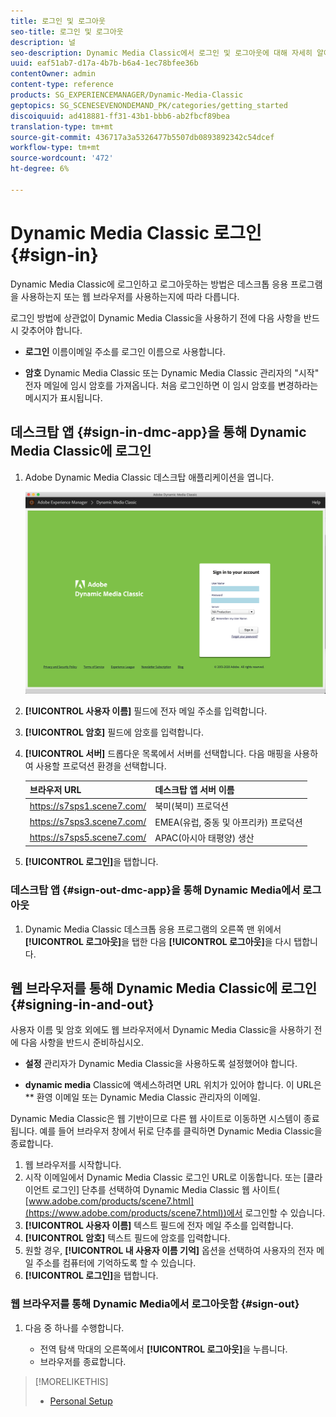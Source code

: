 ```yaml
---
title: 로그인 및 로그아웃
seo-title: 로그인 및 로그아웃
description: 널
seo-description: Dynamic Media Classic에서 로그인 및 로그아웃에 대해 자세히 알아보기
uuid: eaf51ab7-d17a-4b7b-b6a4-1ec78bfee36b
contentOwner: admin
content-type: reference
products: SG_EXPERIENCEMANAGER/Dynamic-Media-Classic
geptopics: SG_SCENESEVENONDEMAND_PK/categories/getting_started
discoiquuid: ad418881-ff31-43b1-bbb6-ab2fbcf89bea
translation-type: tm+mt
source-git-commit: 436717a3a5326477b5507db0893892342c54dcef
workflow-type: tm+mt
source-wordcount: '472'
ht-degree: 6%

---
```



<!-- UPDATE THIS TOPIC AFTER DECEMBER 31, 2020!!!!! -->

# Dynamic Media Classic 로그인 {#sign-in}

Dynamic Media Classic에 로그인하고 로그아웃하는 방법은 데스크톱 응용 프로그램을 사용하는지 또는 웹 브라우저를 사용하는지에 따라 다릅니다.

로그인 방법에 상관없이 Dynamic Media Classic을 사용하기 전에 다음 사항을 반드시 갖추어야 합니다.

* **로그인**
이름이메일 주소를 로그인 이름으로 사용합니다.

* **암호**
Dynamic Media Classic 또는 Dynamic Media Classic 관리자의 &quot;시작&quot; 전자 메일에 임시 암호를 가져옵니다. 처음 로그인하면 이 임시 암호를 변경하라는 메시지가 표시됩니다.

## 데스크탑 앱 {#sign-in-dmc-app}을 통해 Dynamic Media Classic에 로그인

1. Adobe Dynamic Media Classic 데스크탑 애플리케이션을 엽니다.

   ![Dynamic Media Classic 로그인](/help/assets/dmclassic-login1.png)

1. **[!UICONTROL 사용자 이름]** 필드에 전자 메일 주소를 입력합니다.
1. **[!UICONTROL 암호]** 필드에 암호를 입력합니다.
1. **[!UICONTROL 서버]** 드롭다운 목록에서 서버를 선택합니다.
다음 매핑을 사용하여 사용할 프로덕션 환경을 선택합니다.

   | 브라우저 URL | 데스크탑 앱 서버 이름 |
   |---|---|
   | https://s7sps1.scene7.com/ | 북미(북미) 프로덕션 |
   | https://s7sps3.scene7.com/ | EMEA(유럽, 중동 및 아프리카) 프로덕션 |
   | https://s7sps5.scene7.com/ | APAC(아시아 태평양) 생산 |

1. **[!UICONTROL 로그인]**&#x200B;을 탭합니다.

### 데스크탑 앱 {#sign-out-dmc-app}을 통해 Dynamic Media에서 로그아웃

1. Dynamic Media Classic 데스크톱 응용 프로그램의 오른쪽 맨 위에서 **[!UICONTROL 로그아웃]**&#x200B;을 탭한 다음 **[!UICONTROL 로그아웃]**&#x200B;을 다시 탭합니다.

## 웹 브라우저를 통해 Dynamic Media Classic에 로그인 {#signing-in-and-out}

사용자 이름 및 암호 외에도 웹 브라우저에서 Dynamic Media Classic을 사용하기 전에 다음 사항을 반드시 준비하십시오.

* **설정**
관리자가 Dynamic Media Classic을 사용하도록 설정했어야 합니다.

* **dynamic media**
Classic에 액세스하려면 URL 위치가 있어야 합니다. 이 URL은 
** 환영 이메일 또는 Dynamic Media Classic 관리자의 이메일.

Dynamic Media Classic은 웹 기반이므로 다른 웹 사이트로 이동하면 시스템이 종료됩니다. 예를 들어 브라우저 창에서 뒤로 단추를 클릭하면 Dynamic Media Classic을 종료합니다.

1. 웹 브라우저를 시작합니다.
1. 시작 이메일에서 Dynamic Media Classic 로그인 URL로 이동합니다. 또는 [클라이언트 로그인] 단추를 선택하여 Dynamic Media Classic 웹 사이트( [www.adobe.com/products/scene7.html](https://www.adobe.com/products/scene7.html))에서 로그인할 수 있습니다.
1. **[!UICONTROL 사용자 이름]** 텍스트 필드에 전자 메일 주소를 입력합니다.
1. **[!UICONTROL 암호]** 텍스트 필드에 암호를 입력합니다.
1. 원할 경우, **[!UICONTROL 내 사용자 이름 기억]** 옵션을 선택하여 사용자의 전자 메일 주소를 컴퓨터에 기억하도록 할 수 있습니다.
1. **[!UICONTROL 로그인]**&#x200B;을 탭합니다.

### 웹 브라우저를 통해 Dynamic Media에서 로그아웃함 {#sign-out}

1. 다음 중 하나를 수행합니다.

   * 전역 탐색 막대의 오른쪽에서 **[!UICONTROL 로그아웃]**&#x200B;을 누릅니다.
   * 브라우저를 종료합니다.

>[!MORELIKETHIS]
>
>* [Personal Setup](personal-setup.md#personal_setup)

